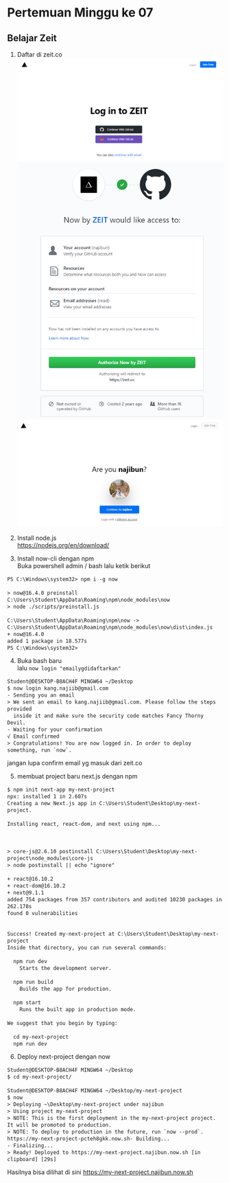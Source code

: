 # Pertemuan Minggu ke 07

## Belajar Zeit
1. Daftar di zeit.co  
![img](img/1.PNG)
![img](img/2.PNG)
![img](img/3.PNG)

2. Install node.js  
https://nodejs.org/en/download/

3. Install now-cli dengan npm  
Buka powershell admin / bash lalu ketik berikut
```
PS C:\Windows\system32> npm i -g now

> now@16.4.0 preinstall C:\Users\Student\AppData\Roaming\npm\node_modules\now
> node ./scripts/preinstall.js

C:\Users\Student\AppData\Roaming\npm\now -> C:\Users\Student\AppData\Roaming\npm\node_modules\now\dist\index.js
+ now@16.4.0
added 1 package in 18.577s
PS C:\Windows\system32>
```
4. Buka bash baru  
lalu `now login "emailygdidaftarkan"`
```
Student@DESKTOP-B8ACH4F MINGW64 ~/Desktop
$ now login kang.najiib@gmail.com
- Sending you an email
> We sent an email to kang.najiib@gmail.com. Please follow the steps provided
  inside it and make sure the security code matches Fancy Thorny Devil.
- Waiting for your confirmation
√ Email confirmed
> Congratulations! You are now logged in. In order to deploy something, run `now`.
```
jangan lupa confirm email yg masuk dari zeit.co

5.  membuat project baru next.js dengan npm
```
$ npm init next-app my-next-project
npx: installed 1 in 2.607s
Creating a new Next.js app in C:\Users\Student\Desktop\my-next-project.

Installing react, react-dom, and next using npm...



> core-js@2.6.10 postinstall C:\Users\Student\Desktop\my-next-project\node_modules\core-js
> node postinstall || echo "ignore"

+ react@16.10.2
+ react-dom@16.10.2
+ next@9.1.1
added 754 packages from 357 contributors and audited 10230 packages in 262.178s
found 0 vulnerabilities


Success! Created my-next-project at C:\Users\Student\Desktop\my-next-project
Inside that directory, you can run several commands:

  npm run dev
    Starts the development server.

  npm run build
    Builds the app for production.

  npm start
    Runs the built app in production mode.

We suggest that you begin by typing:

  cd my-next-project
  npm run dev
```

6. Deploy next-project dengan now

```
Student@DESKTOP-B8ACH4F MINGW64 ~/Desktop
$ cd my-next-project/

Student@DESKTOP-B8ACH4F MINGW64 ~/Desktop/my-next-project
$ now
> Deploying ~\Desktop\my-next-project under najibun
> Using project my-next-project
> NOTE: This is the first deployment in the my-next-project project. It will be promoted to production.
> NOTE: To deploy to production in the future, run `now --prod`.
https://my-next-project-pcteh8gkk.now.sh- Building...
- Finalizing...
> Ready! Deployed to https://my-next-project.najibun.now.sh [in clipboard] [29s]
```

Hasilnya bisa dilihat di sini https://my-next-project.najibun.now.sh
